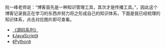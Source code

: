 
阮一峰老师说：“博客首先是一种知识管理工具，其次才是传播工具。”，因此这个博客记录我正在学习的东西并努力将之形成自己的知识体系，下面是我已经梳理的知识体系，点击对应图片即可查看。

* [《源码系列》](https://sunnywanggit.github.io/source/)
* [《JavaScript》](https://sunnywanggit.github.io/JavaScript/)
* [《Python》](https://sunnywanggit.github.io/python/)
